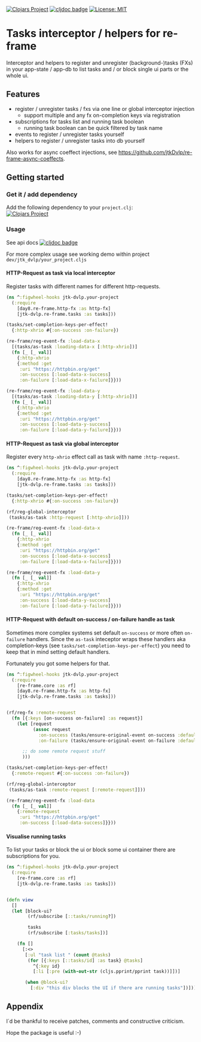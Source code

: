 [![Clojars Project](https://img.shields.io/clojars/v/jtk-dvlp/re-frame-tasks.svg)](https://clojars.org/jtk-dvlp/re-frame-tasks)
[![cljdoc badge](https://cljdoc.org/badge/jtk-dvlp/re-frame-tasks)](https://cljdoc.org/d/jtk-dvlp/re-frame-tasks/CURRENT)
[![License: MIT](https://img.shields.io/badge/License-MIT-yellow.svg)](https://github.com/jtkDvlp/re-frame-tasks/blob/master/LICENSE)

# Tasks interceptor / helpers for re-frame

Interceptor and helpers to register and unregister (background-)tasks (FXs) in your app-state / app-db to list tasks and / or block single ui parts or the whole ui.

## Features

* register / unregister tasks / fxs via one line or global interceptor injection
  * support multiple and any fx on-completion keys via registration
* subscriptions for tasks list and running task boolean
  * running task boolean can be quick filtered by task name
* events to register / unregister tasks yourself
* helpers to register / unregister tasks into db yourself

Also works for async coeffect injections, see https://github.com/jtkDvlp/re-frame-async-coeffects.

## Getting started

### Get it / add dependency

Add the following dependency to your `project.clj`:<br>
[![Clojars Project](https://img.shields.io/clojars/v/jtk-dvlp/re-frame-tasks.svg)](https://clojars.org/jtk-dvlp/re-frame-tasks)

### Usage

See api docs [![cljdoc badge](https://cljdoc.org/badge/jtk-dvlp/re-frame-tasks)](https://cljdoc.org/d/jtk-dvlp/re-frame-tasks/CURRENT)

For more complex usage see working demo within project `dev/jtk_dvlp/your_project.cljs`

#### HTTP-Request as task via local interceptor

Register tasks with different names for different http-requests.

```clojure
(ns ^:figwheel-hooks jtk-dvlp.your-project
  (:require
    [day8.re-frame.http-fx :as http-fx]
    [jtk-dvlp.re-frame.tasks :as tasks]))

(tasks/set-completion-keys-per-effect!
  {:http-xhrio #{:on-success :on-failure})

(re-frame/reg-event-fx :load-data-x
  [(tasks/as-task :loading-data-x [:http-xhrio])]
  (fn [_ [_ val]]
    {:http-xhrio
    {:method :get
     :uri "https://httpbin.org/get"
     :on-success [:load-data-x-success]
     :on-failure [:load-data-x-failure]}}))

(re-frame/reg-event-fx :load-data-y
  [(tasks/as-task :loading-data-y [:http-xhrio])]
  (fn [_ [_ val]]
    {:http-xhrio
    {:method :get
     :uri "https://httpbin.org/get"
     :on-success [:load-data-y-success]
     :on-failure [:load-data-y-failure]}}))
```

#### HTTP-Request as task via global interceptor

Register every `http-xhrio` effect call as task with name `:http-request`.

```clojure
(ns ^:figwheel-hooks jtk-dvlp.your-project
  (:require
    [day8.re-frame.http-fx :as http-fx]
    [jtk-dvlp.re-frame.tasks :as tasks]))

(tasks/set-completion-keys-per-effect!
  {:http-xhrio #{:on-success :on-failure})

(rf/reg-global-interceptor
 (tasks/as-task :http-request [:http-xhrio]]))

(re-frame/reg-event-fx :load-data-x
  (fn [_ [_ val]]
    {:http-xhrio
    {:method :get
     :uri "https://httpbin.org/get"
     :on-success [:load-data-x-success]
     :on-failure [:load-data-x-failure]}}))

(re-frame/reg-event-fx :load-data-y
  (fn [_ [_ val]]
    {:http-xhrio
    {:method :get
     :uri "https://httpbin.org/get"
     :on-success [:load-data-y-success]
     :on-failure [:load-data-y-failure]}}))
```

#### HTTP-Request with default on-success / on-failure handle as task

Sometimes more complex systems set default `on-success` or more often `on-failure` handlers. Since the `as-task` inteceptor wraps these handlers aka completion-keys (see `tasks/set-completion-keys-per-effect`) you need to keep that in mind setting default handlers.

Fortunately you got some helpers for that.

```clojure
(ns ^:figwheel-hooks jtk-dvlp.your-project
  (:require
    [re-frame.core :as rf]
    [day8.re-frame.http-fx :as http-fx]
    [jtk-dvlp.re-frame.tasks :as tasks]))


(rf/reg-fx :remote-request
  (fn [{:keys [on-success on-failure] :as request}]
    (let [request
          (assoc request
            :on-success (tasks/ensure-original-event on-success :default-on-success)
            :on-failure (tasks/ensure-original-event on-failure :default-on-failure))]

      ;; do some remote request stuff
      )))

(tasks/set-completion-keys-per-effect!
  {:remote-request #{:on-success :on-failure})

(rf/reg-global-interceptor
 (tasks/as-task :remote-request [:remote-request]]))

(re-frame/reg-event-fx :load-data
  (fn [_ [_ val]]
    {:remote-request
     :uri "https://httpbin.org/get"
     :on-success [:load-data-success]}}))
```

#### Visualise running tasks

To list your tasks or block the ui or block some ui container there are subscriptions for you.

```clojure
(ns ^:figwheel-hooks jtk-dvlp.your-project
  (:require
    [re-frame.core :as rf]
    [jtk-dvlp.re-frame.tasks :as tasks]))


(defn view
  []
  (let [block-ui?
        (rf/subscribe [::tasks/running?])

        tasks
        (rf/subscribe [:tasks/tasks])]

    (fn []
      [:<>
       [:ul "task list " (count @tasks)
        (for [{:keys [::tasks/id] :as task} @tasks]
          ^{:key id}
          [:li [:pre (with-out-str (cljs.pprint/pprint task))]])]

       (when @block-ui?
         [:div "this div blocks the UI if there are running tasks"])])))

```

## Appendix

I´d be thankful to receive patches, comments and constructive criticism.

Hope the package is useful :-)
